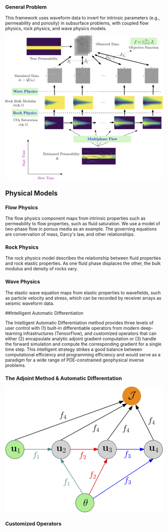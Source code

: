 ### General Problem

This framework uses waveform data to invert for intrinsic parameters (e.g., permeability and porosity) in subsurface problems, with coupled flow physics, rock physics, and wave physics models.

<img src="../assets/diagram.png" style="zoom:67%;" />

## Physical Models

### Flow Physics

The flow physics component maps from intrinsic properties such as permeability to flow properties, such as fluid saturation. We use a model of two-phase flow in porous media as an example. The governing equations are convervation of mass, Darcy's law, and other relationships.



###	Rock Physics

The rock physics model describes the relationship between fluid properties and rock elastic properties. As one fluid phase displaces the other, the bulk modulus and density of rocks vary. 



### Wave Physics

The elastic wave equation maps from elastic properties to wavefields, such as particle velocity and stress, which can be recorded by receiver arrays as seismic waveform data.



##Intelligent Automatic Differentiation

The Intelligent Automatic Differentiation method provides three levels of user control with (1) built-in differentiable operators from modern deep-learning infrastructures (TensorFlow), and customized operators that can either (2) encapsulate analytic adjoint gradient computation or (3) handle the forward simulation and compute the corresponding gradient for a single time step. This intelligent strategy strikes a good balance between computational efficiency and programming efficiency and would serve as a paradigm for a wide range of PDE-constrained geophysical inverse problems.



###	The Adjoint Method & Automatic Differentation

![](../assets/flow_comp_graph.png)



###	Customized Operators

